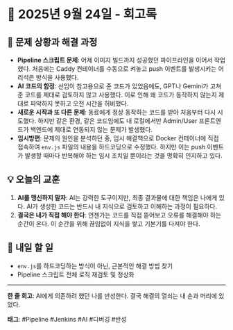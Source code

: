 # 📅 2025년 9월 24일 - 회고록

## 🤔 문제 상황과 해결 과정
- **Pipeline 스크립트 문제**: 어제 이미지 빌드까지 성공했던 파이프라인을 이어서 작업했다. 처음에는 Caddy 컨테이너를 수동으로 켜놓고 push 이벤트를 발생시키는 어리석은 방식을 사용했다.
- **AI 코드의 함정**: 선임이 참고용으로 준 코드가 있었음에도, GPT나 Gemini가 고쳐준 코드를 제대로 검토하지 않고 사용했다. 이로 인해 왜 코드가 동작하지 않는지 제대로 파악하지 못하고 오전 시간을 허비했다.
- **새로운 시작과 또 다른 문제**: 동료에게 정상 동작하는 코드를 받아 처음부터 다시 시도했다. 하지만 같은 환경, 같은 코드임에도 내 로컬에서만 Admin/User 프론트엔드가 백엔드에 제대로 연동되지 않는 문제가 발생했다.
- **임시방편**: 문제의 원인을 분석하던 중, 임시 해결책으로 Docker 컨테이너에 직접 접속하여 `env.js` 파일의 내용을 하드코딩으로 수정했다. 하지만 이는 push 이벤트가 발생할 때마다 반복해야 하는 임시 조치일 뿐이라는 것을 명확히 인지하고 있다.

## 💡 오늘의 교훈
1.  **AI를 맹신하지 말자**: AI는 강력한 도구이지만, 최종 결과물에 대한 책임은 나에게 있다. AI가 생성한 코드는 반드시 내 지식으로 검토하고 이해하는 과정이 필요하다.
2.  **결국은 내가 직접 해야 한다**: 언젠가는 코드를 직접 뜯어보고 오류를 해결해야 하는 순간이 온다. 이 순간을 위해 끊임없이 지식을 쌓고 기본기를 다져야 한다.

## 📌 내일 할 일
- `env.js`를 하드코딩하는 방식이 아닌, 근본적인 해결 방법 찾기
- Pipeline 스크립트 전체 로직 재검토 및 정상화

---
**한 줄 회고**: AI에게 의존하려 했던 나를 반성한다. 결국 해결의 열쇠는 내 손과 머리에 있었다.

**태그**: #Pipeline #Jenkins #AI #디버깅 #반성

